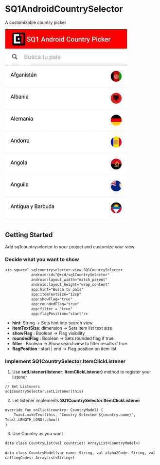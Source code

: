# SQ1AndroidCountrySelector
A customizable country picker

![Screenshot](art/main%20screen.png)

## Getting Started
Add sq1countryselector to your project and customize your view

### Decide what you want to show 

```
<io.square1.sq1countryselector.view.SQ1CountrySelector
            android:id="@+id/sq1CountrySelector"
            android:layout_width="match_parent"
            android:layout_height="wrap_content"
            app:hint="Busca tu pais"
            app:itemTextSize="12sp"
            app:showFlag="true"
            app:roundedFlag="true"
            app:filter = "true"
            app:flagPosition="start"/>
```

- **hint**: String -> Sets hint into search view
- **itemTextSize**: dimension -> Sets item list text size
- **showFlag** : Boolean -> Flag visibility
- **roundedFlag** : Boolean -> Sets rounded flag if true
- **filter** : Boolean -> Show searchview to filter results if true
- **flagPosition** : start | end -> Flag position on item list

### Implement SQ1CountrySelector.ItemClickListener 

1. Use **setListener(listener: ItemClickListener)** method to register your listener

```
// Set Listeners
sq1CountrySelector.setListener(this)

```

2. Let listener implements **SQ1CountrySelector.ItemClickListener**

```
override fun onClick(country: CountryModel) {
    Toast.makeText(this, "Country Selected ${country.name}", Toast.LENGTH_LONG).show()
}
```

3. Use Country as you want

```
data class CountryList(val countries: ArrayList<CountryModel>)

data class CountryModel(var name: String, val alpha2Code: String, val callingCodes: ArrayList<String>)
```
